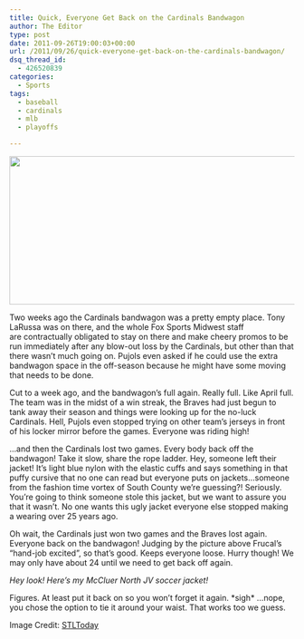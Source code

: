```yaml
---
title: Quick, Everyone Get Back on the Cardinals Bandwagon
author: The Editor
type: post
date: 2011-09-26T19:00:03+00:00
url: /2011/09/26/quick-everyone-get-back-on-the-cardinals-bandwagon/
dsq_thread_id:
  - 426520839
categories:
  - Sports
tags:
  - baseball
  - cardinals
  - mlb
  - playoffs

---
```

[<img class="aligncenter size-full wp-image-10622" title="frucal" src="http://media.punchingkitty.com/wordpress/2011/09/frucal.jpeg" alt="" width="600" height="262" />][1]

Two weeks ago the Cardinals bandwagon was a pretty empty place. Tony LaRussa was on there, and the whole Fox Sports Midwest staff are contractually obligated to stay on there and make cheery promos to be run immediately after any blow-out loss by the Cardinals, but other than that there wasn&#8217;t much going on. Pujols even asked if he could use the extra bandwagon space in the off-season because he might have some moving that needs to be done.

Cut to a week ago, and the bandwagon&#8217;s full again. Really full. Like April full. The team was in the midst of a win streak, the Braves had just begun to tank away their season and things were looking up for the no-luck Cardinals. Hell, Pujols even stopped trying on other team&#8217;s jerseys in front of his locker mirror before the games. Everyone was riding high!

&#8230;and then the Cardinals lost two games. Every body back off the bandwagon! Take it slow, share the rope ladder. Hey, someone left their jacket! It&#8217;s light blue nylon with the elastic cuffs and says something in that puffy cursive that no one can read but everyone puts on jackets&#8230;someone from the fashion time vortex of South County we&#8217;re guessing?! Seriously. You&#8217;re going to think someone stole this jacket, but we want to assure you that it wasn&#8217;t. No one wants this ugly jacket everyone else stopped making a wearing over 25 years ago.

Oh wait, the Cardinals just won two games and the Braves lost again. Everyone back on the bandwagon! Judging by the picture above Frucal&#8217;s &#8220;hand-job excited&#8221;, so that&#8217;s good. Keeps everyone loose. Hurry though! We may only have about 24 until we need to get back off again.

_Hey look! Here&#8217;s my McCluer North JV soccer jacket!_

Figures. At least put it back on so you won&#8217;t forget it again. \*sigh\* &#8230;nope, you chose the option to tie it around your waist. That works too we guess.

Image Credit: <a href="http://www.stltoday.com/sports/baseball/professional/cardinal-beat/article_102ccaa8-e790-11e0-8aa8-001a4bcf6878.html" target="_blank">STLToday</a>

 [1]: http://media.punchingkitty.com/wordpress/2011/09/frucal.jpeg
